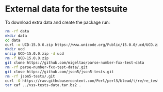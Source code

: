 # External data for the testsuite

To download extra data and create the package run:

```sh
rm -rf data
mkdir data
cd data
curl -o UCD-15.0.0.zip https://www.unicode.org/Public/15.0.0/ucd/UCD.zip
mkdir ucd
unzip UCD-15.0.0.zip -d ucd
rm -f UCD-15.0.0.zip
git clone https://github.com/nigeltao/parse-number-fxx-test-data
rm -rf parse-number-fxx-test-data/.git
git close https://github.com/json5/json5-tests.git
rm -rf json5-tests/.git
curl -O https://raw.githubusercontent.com/Perl/perl5/blead/t/re/re_tests
tar caf ../vss-tests-data.tar.bz2 .
```
